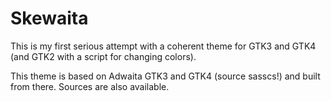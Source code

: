 # Skewaita

This is my first serious attempt with a coherent theme for GTK3 and GTK4 (and GTK2 with a script for changing colors).

This theme is based on Adwaita GTK3 and GTK4 (source sasscs!) and built from there. Sources are also available.

